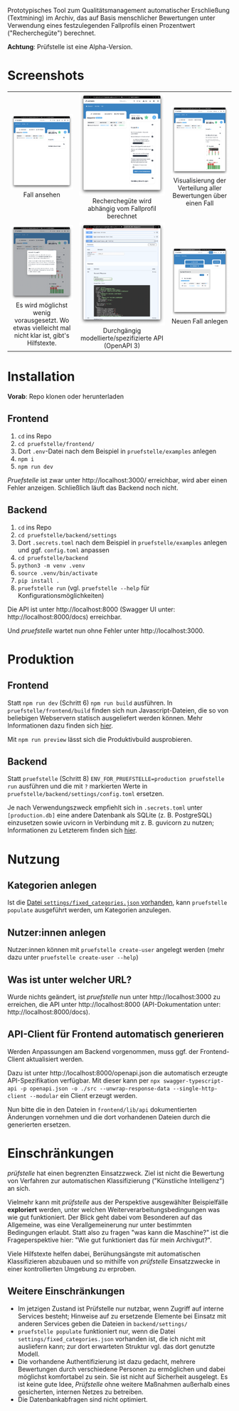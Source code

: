 Prototypisches Tool zum Qualitätsmanagement automatischer Erschließung (Textmining) im Archiv, das auf Basis menschlicher Bewertungen unter Verwendung eines festzulegenden Fallprofils einen Prozentwert ("Recherchegüte") berechnet.  

**Achtung**: Prüfstelle ist eine Alpha-Version.


# Screenshots

| | | |
|:-------------------------:|:-------------------------:|:-------------------------:|
|![Fallansicht](/screenshots/Falllansicht.png?raw=true)  Fall ansehen | ![Falloptionen](/screenshots/Falloptionen.png?raw=true) Recherchegüte wird abhängig vom Fallprofil berechnet | ![Visualisierung](/screenshots/Visualisierung.png?raw=true "Protokoll: Visualisierung") Visualisierung der Verteilung aller Bewertungen über einen Fall |
|![Hilfstexte](/screenshots/Hilfstexte.png?raw=true) Es wird möglichst wenig vorausgesetzt. Wo etwas vielleicht mal nicht klar ist, gibt's Hilfstexte. |  ![API](/screenshots/API.png?raw=true) Durchgängig modellierte/spezifizierte API (OpenAPI 3)  |![Eingabemaske](/screenshots/Eingabemaske.png?raw=true "Eingabemaske") Neuen Fall anlegen | |


# Installation 

**Vorab**: Repo klonen oder herunterladen

## Frontend

1. `cd` ins Repo
2. `cd pruefstelle/frontend/`
3. Dort `.env`-Datei nach dem Beispiel in `pruefstelle/examples` anlegen
4. `npm i`
5. `npm run dev`

*Pruefstelle* ist zwar unter http://localhost:3000/ erreichbar, wird aber einen Fehler anzeigen. Schließlich läuft das Backend noch nicht.

## Backend

1. `cd` ins Repo
2. `cd pruefstelle/backend/settings`
3. Dort `.secrets.toml` nach dem Beispiel in `pruefstelle/examples` anlegen und ggf. `config.toml` anpassen
4. `cd pruefstelle/backend`
5. `python3 -m venv .venv` 
6. `source .venv/bin/activate`
7. `pip install .`
9. `pruefstelle run` (vgl. `pruefstelle --help` für Konfigurationsmöglichkeiten)

Die API ist unter http://localhost:8000 (Swagger UI unter: http://localhost:8000/docs) erreichbar. 

Und *pruefstelle* wartet nun ohne Fehler unter http://localhost:3000. 


# Produktion

## Frontend

Statt `npm run dev` (Schritt 6) `npm run build` ausführen.  In `pruefstelle/frontend/build` finden sich nun Javascript-Dateien, die so von beliebigen Webservern statisch ausgeliefert werden können. Mehr Informationen dazu finden sich [hier](https://kit.svelte.dev/docs/adapters#supported-environments-static-sites).

Mit `npm run preview` lässt sich die Produktivbuild ausprobieren. 

## Backend

Statt `pruefstelle` (Schritt 8) `ENV_FOR_PRUEFSTELLE=production pruefstelle run` ausführen und die mit `?` markierten Werte in `pruefstelle/backend/settings/config.toml` ersetzen.

Je nach Verwendungszweck empfiehlt sich in `.secrets.toml` unter `[production.db]` eine andere Datenbank als SQLite (z. B. PostgreSQL) einzusetzen sowie uvicorn in Verbindung mit z. B. guvicorn zu nutzen; Informationen zu Letzterem finden sich [hier](https://fastapi.tiangolo.com/deployment/server-workers/).


# Nutzung

## Kategorien anlegen

Ist die [Datei `settings/fixed_categories.json` vorhanden](#weitere-einschränkungen), kann `pruefstelle populate` ausgeführt werden, um Kategorien anzulegen.

## Nutzer:innen anlegen

Nutzer:innen können mit `pruefstelle create-user` angelegt werden (mehr dazu unter `pruefstelle create-user --help`)

## Was ist unter welcher URL?

Wurde nichts geändert, ist *pruefstelle* nun unter http://localhost:3000 zu erreichen, die API unter http://localhost:8000 (API-Dokumentation unter: http://localhost:8000/docs).

## API-Client für Frontend automatisch generieren
 
Werden Anpassungen am Backend vorgenommen, muss ggf. der Frontend-Client aktualisiert werden. 

Dazu ist unter http://localhost:8000/openapi.json die automatisch erzeugte API-Spezifikation verfügbar. Mit dieser kann per `npx swagger-typescript-api -p openapi.json -o ./src --unwrap-response-data --single-http-client --modular` ein Client erzeugt werden.

Nun bitte die in den Dateien in  `frontend/lib/api` dokumentierten Änderungen vornehmen und die dort vorhandenen Dateien durch die generierten ersetzen.

# Einschränkungen
 
*prüfstelle* hat einen begrenzten Einsatzzweck. Ziel ist nicht die Bewertung von Verfahren zur automatischen Klassifizierung ("Künstliche Intelligenz") an sich.

Vielmehr kann mit *prüfstelle* aus der Perspektive ausgewählter Beispielfälle **exploriert** werden, unter welchen Weiterverarbeitungsbedingungen was wie gut funktioniert. Der Blick geht dabei vom Besonderen auf das Allgemeine, was eine Verallgemeinerung nur unter bestimmten Bedingungen erlaubt. Statt also zu fragen "was kann die Maschine?" ist die Frageperspektive hier: "Wie gut funktioniert das für mein Archivgut?".

Viele Hilfstexte helfen dabei, Berühungsängste mit automatischen Klassifizieren abzubauen und so mithilfe von *prüfstelle* Einsatzzwecke in einer kontrollierten Umgebung zu erproben.

 
 ## Weitere Einschränkungen
 
* Im jetzigen Zustand ist Prüfstelle nur nutzbar, wenn Zugriff auf interne Services besteht; Hinweise auf zu ersetzende Elemente bei Einsatz mit anderen Services geben die Dateien in `backend/settings/`
* `pruefstelle populate` funktioniert nur, wenn die Datei `settings/fixed_categories.json` vorhanden ist, die ich nicht mit ausliefern kann; zur dort erwarteten Struktur vgl. das dort genutzte Modell.
* Die vorhandene Authentifizierung ist dazu gedacht, mehrere Bewertungen durch verschiedene Personen zu ermöglichen und dabei möglichst komfortabel zu sein. Sie ist nicht auf Sicherheit ausgelegt. Es ist keine gute Idee, *Prüfstelle* ohne weitere Maßnahmen außerhalb eines gesicherten, internen Netzes zu betreiben.
* Die Datenbankabfragen sind nicht optimiert.



 
